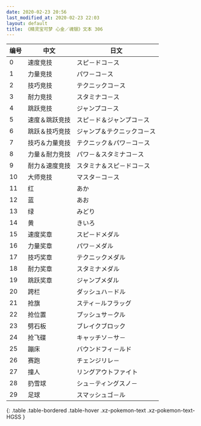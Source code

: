 ```yaml
---
date: 2020-02-23 20:56
last_modified_at: 2020-02-23 22:03
layout: default
title: 《精灵宝可梦 心金／魂银》文本 306
---
```

| 编号 | 中文 | 日文 |
| ---- | ---- | ---- |
| 0 | 速度竞技 | スピ－ドコ－ス |
| 1 | 力量竞技 | パワ－コ－ス |
| 2 | 技巧竞技 | テクニックコ－ス |
| 3 | 耐力竞技 | スタミナコ－ス |
| 4 | 跳跃竞技 | ジャンプコ－ス |
| 5 | 速度＆跳跃竞技 | スピ－ド＆ジャンプコ－ス |
| 6 | 跳跃＆技巧竞技 | ジャンプ＆テクニックコ－ス |
| 7 | 技巧＆力量竞技 | テクニック＆パワ－コ－ス |
| 8 | 力量＆耐力竞技 | パワ－＆スタミナコ－ス |
| 9 | 耐力＆速度竞技 | スタミナ＆スピ－ドコ－ス |
| 10 | 大师竞技 | マスタ－コ－ス |
| 11 | 红 | あか |
| 12 | 蓝 | あお |
| 13 | 绿 | みどり |
| 14 | 黄 | きいろ |
| 15 | 速度奖章 | スピ－ドメダル |
| 16 | 力量奖章 | パワ－メダル |
| 17 | 技巧奖章 | テクニックメダル |
| 18 | 耐力奖章 | スタミナメダル |
| 19 | 跳跃奖章 | ジャンプメダル |
| 20 | 跨栏 | ダッシュハ－ドル |
| 21 | 抢旗 | スティ－ルフラッグ |
| 22 | 抢位置 | プッシュサ－クル |
| 23 | 劈石板 | ブレイクブロック |
| 24 | 抢飞碟 | キャッチソ－サ－ |
| 25 | 蹦床 | バウンドフィ－ルド |
| 26 | 赛跑 | チェンジリレ－ |
| 27 | 撞人 | リングアウトファイト |
| 28 | 扔雪球 | シュ－ティングスノ－ |
| 29 | 足球 | スマッシュゴ－ル |
{: .table .table-bordered .table-hover .xz-pokemon-text .xz-pokemon-text-HGSS }